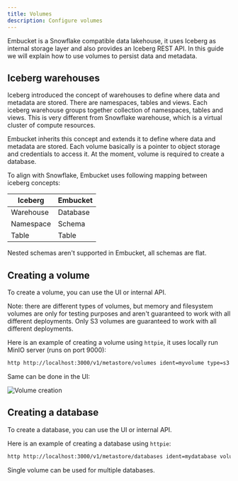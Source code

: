 ```yaml
---
title: Volumes
description: Configure volumes
---
```


Embucket is a Snowflake compatible data lakehouse, it uses Iceberg as internal storage layer and also provides an Iceberg REST API. In this guide we will explain how to use volumes to persist data and metadata.

## Iceberg warehouses

Iceberg introduced the concept of warehouses to define where data and metadata are stored. There are namespaces, tables and views. Each iceberg warehouse groups together collection of namespaces, tables and views. This is very different from Snowflake warehouse, which is a virtual cluster of compute resources. 

Embucket inherits this concept and extends it to define where data and metadata are stored. Each volume basically is a pointer to object storage and credentials to access it. At the moment, volume is required to create a database. 

To align with Snowflake, Embucket uses following mapping between iceberg concepts:

| Iceberg | Embucket |
| --- | --- |
| Warehouse | Database |
| Namespace | Schema |
| Table | Table |

Nested schemas aren't supported in Embucket, all schemas are flat. 

## Creating a volume

To create a volume, you can use the UI or internal API. 

Note: there are different types of volumes, but memory and filesystem volumes are only for testing purposes and aren't guaranteed to work with all different deployments. Only S3 volumes are guaranteed to work with all different deployments. 


Here is an example of creating a volume using `httpie`, it uses locally run MinIO server (runs on port 9000):

```bash
http http://localhost:3000/v1/metastore/volumes ident=myvolume type=s3 credentials:='{"credential_type":"access_key","aws-access-key-id":"minioadmin","aws-secret-access-key":"minioadmin"}' bucket=embucket-lakehouse endpoint='http://localhost:9000'
```

Same can be done in the UI:

![Volume creation](/assets/volume-creation.png)

## Creating a database

To create a database, you can use the UI or internal API. 

Here is an example of creating a database using `httpie`:

```bash
http http://localhost:3000/v1/metastore/databases ident=mydatabase volume=myvolume
```

Single volume can be used for multiple databases.




